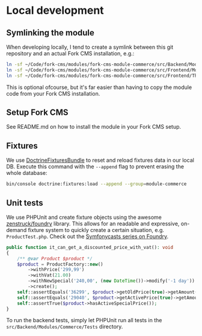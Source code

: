 # Local development

## Symlinking the module
When developing locally, I tend to create a symlink between this git repository and an actual Fork CMS installation, e.g.:

```bash
ln -sf ~/Code/fork-cms/modules/fork-cms-module-commerce/src/Backend/Modules/Commerce ~/Code/fork-cms/modules/fork-cms-module-commerce-demo/src/Backend/Modules/Commerce
ln -sf ~/Code/fork-cms/modules/fork-cms-module-commerce/src/Frontend/Modules/Commerce ~/Code/fork-cms/modules/fork-cms-module-commerce-demo/src/Frontend/Modules/Commerce
ln -sf ~/Code/fork-cms/modules/fork-cms-module-commerce/src/Frontend/Themes/CommerceDemo ~/Code/fork-cms/modules/fork-cms-module-commerce-demo/src/Frontend/Themes/CommerceDemo
```

This is optional ofcourse, but it's far easier than having to copy the module code from your Fork CMS installation.

## Setup Fork CMS
See README.md on how to install the module in your Fork CMS setup.

## Fixtures
We use [DoctrineFixturesBundle](https://symfony.com/doc/current/bundles/DoctrineFixturesBundle/index.html) to reset and reload fixtures data in our local DB. Execute this command with the `--append` flag to prevent erasing the whole database:

```bash
bin/console doctrine:fixtures:load --append --group=module-commerce
```

## Unit tests
We use PHPUnit and create fixture objects using the awesome [zenstruck/foundry](https://github.com/zenstruck/foundry) library. This allows for an readable and expressive, on-demand fixture system to quickly create a certain situation, e.g. `ProductTest.php`. Check out the [Symfonycasts series on Foundry](https://symfonycasts.com/screencast/symfony-doctrine/foundry).

```php
public function it_can_get_a_discounted_price_with_vat(): void
{
    /** @var Product $product */
    $product = ProductFactory::new()
        ->withPrice('299,99')
        ->withVat(21.00)
        ->withNewSpecial('240,00', (new DateTime())->modify('-1 day'))
        ->create();
    self::assertEquals('36299', $product->getOldPrice(true)->getAmount());
    self::assertEquals('29040', $product->getActivePrice(true)->getAmount());
    self::assertTrue($product->hasActiveSpecialPrice());
}
```

To run the backend tests, simply let PHPUnit run all tests in the `src/Backend/Modules/Commerce/Tests` directory.
